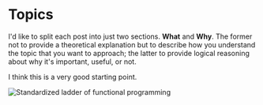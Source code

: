 # Topics

I'd like to split each post into just two sections. **What** and **Why**. The former not to provide a theoretical explanation but
to describe how you understand the topic that you want to approach; the latter to provide logical reasoning about why it's important, useful, or not.

I think this is a very good starting point.

![Standardized ladder of functional programming](https://pbs.twimg.com/media/CydL5EYUsAAI-61.jpg)